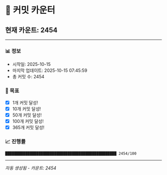 # 🔢 커밋 카운터

## 현재 카운트: 2454

---

### 📊 정보
- 시작일: 2025-10-15
- 마지막 업데이트: 2025-10-15 07:45:59
- 총 커밋 수: 2454

### 🎯 목표
- [x] 1개 커밋 달성!
- [x] 10개 커밋 달성!
- [x] 50개 커밋 달성!
- [x] 100개 커밋 달성!
- [x] 365개 커밋 달성!

### 📈 진행률
```
██████████████████████████████████████████████████ 2454/100
```

---
*자동 생성됨 - 카운트: 2454*

